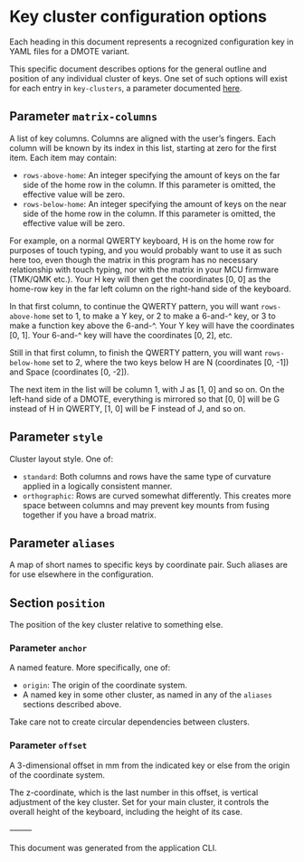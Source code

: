 # Key cluster configuration options

Each heading in this document represents a recognized configuration key in YAML files for a DMOTE variant.

This specific document describes options for the general outline and position of any individual cluster of keys. One set of such options will exist for each entry in `key-clusters`, a parameter documented [here](options-main.md).

## Parameter `matrix-columns`

A list of key columns. Columns are aligned with the user’s fingers. Each column will be known by its index in this list, starting at zero for the first item. Each item may contain:

- `rows-above-home`: An integer specifying the amount of keys on the far side of the home row in the column. If this parameter is omitted, the effective value will be zero.
- `rows-below-home`: An integer specifying the amount of keys on the near side of the home row in the column. If this parameter is omitted, the effective value will be zero.

For example, on a normal QWERTY keyboard, H is on the home row for purposes of touch typing, and you would probably want to use it as such here too, even though the matrix in this program has no necessary relationship with touch typing, nor with the matrix in your MCU firmware (TMK/QMK etc.). Your H key will then get the coordinates [0, 0] as the home-row key in the far left column on the right-hand side of the keyboard.

In that first column, to continue the QWERTY pattern, you will want `rows-above-home` set to 1, to make a Y key, or 2 to make a 6-and-^ key, or 3 to make a function key above the 6-and-^. Your Y key will have the coordinates [0, 1]. Your 6-and-^ key will have the coordinates [0, 2], etc.

Still in that first column, to finish the QWERTY pattern, you will want `rows-below-home` set to 2, where the two keys below H are N (coordinates [0, -1]) and Space (coordinates [0, -2]).

The next item in the list will be column 1, with J as [1, 0] and so on. On the left-hand side of a DMOTE, everything is mirrored so that [0, 0] will be G instead of H in QWERTY, [1, 0] will be F instead of J, and so on.

## Parameter `style`

Cluster layout style. One of:

- `standard`: Both columns and rows have the same type of curvature applied in a logically consistent manner.
- `orthographic`: Rows are curved somewhat differently. This creates more space between columns and may prevent key mounts from fusing together if you have a broad matrix.

## Parameter `aliases`

A map of short names to specific keys by coordinate pair. Such aliases are for use elsewhere in the configuration.

## Section `position`

The position of the key cluster relative to something else.

### Parameter `anchor`

A named feature. More specifically, one of:

- `origin`: The origin of the coordinate system.
- A named key in some other cluster, as named in any of the `aliases` sections described above.

Take care not to create circular dependencies between clusters.

### Parameter `offset`

A 3-dimensional offset in mm from the indicated key or else from the origin of the coordinate system.

The z-coordinate, which is the last number in this offset, is vertical adjustment of the key cluster. Set for your main cluster, it controls the overall height of the keyboard, including the height of its case.

⸻

This document was generated from the application CLI.
